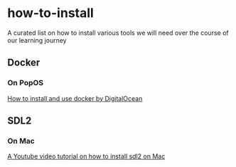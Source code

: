 # how-to-install

A curated list on how to install various tools we will need over the course of our learning journey

## Docker

### On PopOS

[How to install and use docker by DigitalOcean](https://www.digitalocean.com/community/tutorials/how-to-install-and-use-docker-on-ubuntu-20-04)

## SDL2

### On Mac

[A Youtube video tutorial on how to install sdl2 on Mac](https://www.youtube.com/watch?v=Dyz9O7s7B8w)

